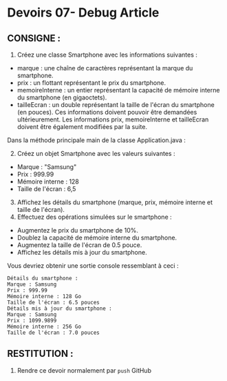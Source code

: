 # Devoirs 07- Debug Article
## CONSIGNE :
1. Créez une classe Smartphone avec les informations suivantes :
- marque : une chaîne de caractères représentant la marque du smartphone.
- prix : un flottant représentant le prix du smartphone.
- memoireInterne : un entier représentant la capacité de mémoire interne du smartphone (en gigaoctets).
- tailleEcran : un double représentant la taille de l'écran du smartphone (en pouces).
Ces informations doivent pouvoir être demandées ultérieurement.
Les informations prix, memoireInterne et tailleEcran doivent être également modifiées par la suite.

Dans la méthode principale main de la classe Application.java :

2. Créez un objet Smartphone avec les valeurs suivantes :
- Marque : "Samsung"
- Prix : 999.99
- Mémoire interne : 128
- Taille de l'écran : 6,5

3. Affichez les détails du smartphone (marque, prix, mémoire interne et taille de l'écran).
4. Effectuez des opérations simulées sur le smartphone :
- Augmentez le prix du smartphone de 10%.
- Doublez la capacité de mémoire interne du smartphone.
- Augmentez la taille de l'écran de 0.5 pouce.
- Affichez les détails mis à jour du smartphone.

Vous devriez obtenir une sortie console ressemblant à ceci :
````
Détails du smartphone :
Marque : Samsung
Prix : 999.99
Mémoire interne : 128 Go
Taille de l'écran : 6.5 pouces
Détails mis à jour du smartphone :
Marque : Samsung
Prix : 1099.9899
Mémoire interne : 256 Go
Taille de l'écran : 7.0 pouces
````

## RESTITUTION :
1. Rendre ce devoir normalement par `push` GitHub
